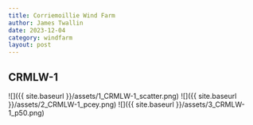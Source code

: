 ```yaml
---
title: Corriemoillie Wind Farm
author: James Twallin
date: 2023-12-04
category: windfarm
layout: post
---
```

CRMLW-1
-------------
![]({{ site.baseurl }}/assets/1_CRMLW-1_scatter.png)
![]({{ site.baseurl }}/assets/2_CRMLW-1_pcey.png)
![]({{ site.baseurl }}/assets/3_CRMLW-1_p50.png)

